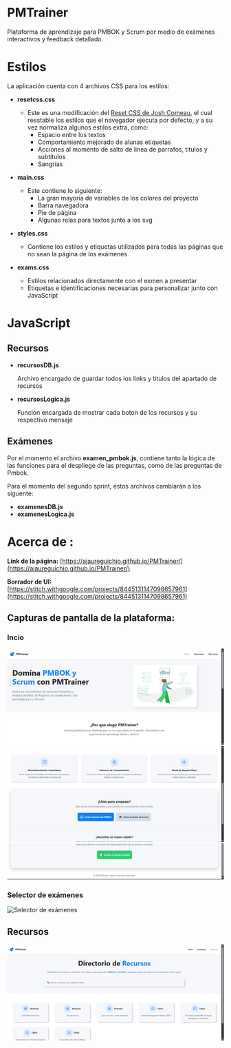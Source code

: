 # PMTrainer
Plataforma de aprendizaje para PMBOK y Scrum por medio de exámenes interactivos y feedback detallado.

# Estilos

La aplicación cuenta con 4 archivos CSS para los estilos:

- **resetcss.css**
    - Este es una modificación del [Reset CSS de Josh Comeau](https://www.joshwcomeau.com/css/custom-css-reset/), el cual reestable los estilos que el navegador ejecuta por defecto, y a su vez normaliza algunos estilos extra, como:
        - Espacio entre los textos
        - Comportamiento mejorado de alunas etiquetas
        - Acciones al momento de salto de linea de parrafos, titulos y subtítulos
        - Sangrías

- **main.css**
    - Este contiene lo siguiente:
      - La gran mayoría de variables de los colores del proyecto
      - Barra navegadora
      - Pie de página
      - Algunas relas para textos junto a los svg

- **styles.css**
  - Contiene los estilos y etiquetas utilizados para todas las páginas que no sean la página de los exámenes

- **exams.css**
  - Estilos relacionados directamente con el exmen a presentar
  - Etiquetas e identificaciones necesarias para personalizar junto con JavaScript


# JavaScript
## Recursos

- **recursosDB.js**

    Archivo encargado de guardar todos los links y titulos del apartado de recursos

- **recursosLogica.js**

    Funcion encargada de mostrar cada boton de los recursos y su respectivo mensaje

## Exámenes   

Por el momento el archivo **examen_pmbok.js**, contiene tanto la lógica de las funciones para el despliege de las preguntas, como de las preguntas de Pmbok.

Para el momento del segundo sprint, estos archivos cambiarán a los siguente:

- **examenesDB.js**
- **examenesLogica.js**

# Acerca de :

**Link de la página:** [https://ajaureguichio.github.io/PMTrainer/](https://ajaureguichio.github.io/PMTrainer/)

**Borrador de UI:** [https://stitch.withgoogle.com/projects/8445131147098657961](https://stitch.withgoogle.com/projects/8445131147098657961)

## Capturas de pantalla de la plataforma:

### Incio
![Inicio](https://github.com/AJaureguiChio/PMTrainer/blob/main/images/image.png)![Inicio](https://github.com/AJaureguiChio/PMTrainer/blob/main/images/image-1.png)![Inicio](https://github.com/AJaureguiChio/PMTrainer/blob/main/images/image-2.png)

### Selector de exámenes

![Selector de exámenes]((https://github.com/AJaureguiChio/PMTrainer/blob/main/images/image-3.png))

## Recursos

![Recursos](https://github.com/AJaureguiChio/PMTrainer/blob/main/images/image-4.png)
